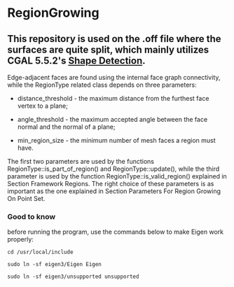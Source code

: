 # RegionGrowing

## This repository is used on the .off file where the surfaces are quite split, which mainly utilizes CGAL 5.5.2's [Shape Detection](https://doc.cgal.org/latest/Shape_detection/index.html).


Edge-adjacent faces are found using the internal face graph connectivity, while the RegionType related class depends on three parameters:

- distance_threshold - the maximum distance from the furthest face vertex to a plane;

- angle_threshold - the maximum accepted angle between the face normal and the normal of a plane;

- min_region_size - the minimum number of mesh faces a region must have.

The first two parameters are used by the functions RegionType::is_part_of_region() and RegionType::update(), while the third parameter is used by the function RegionType::is_valid_region() explained in Section Framework Regions. The right choice of these parameters is as important as the one explained in Section Parameters For Region Growing On Point Set.


### Good to know
before running the program, use the commands below to make Eigen work properly:

```cd /usr/local/include```

```sudo ln -sf eigen3/Eigen Eigen```

```sudo ln -sf eigen3/unsupported unsupported```
